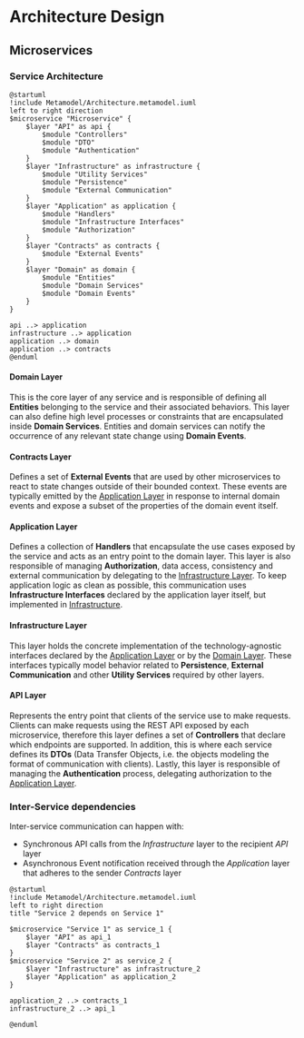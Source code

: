 # Architecture Design

## Microservices

### Service Architecture

```plantuml
@startuml
!include Metamodel/Architecture.metamodel.iuml
left to right direction
$microservice "Microservice" {
    $layer "API" as api {
        $module "Controllers"
        $module "DTO"
        $module "Authentication"
    }
    $layer "Infrastructure" as infrastructure {
        $module "Utility Services"
        $module "Persistence"
        $module "External Communication"
    }
    $layer "Application" as application {
        $module "Handlers"
        $module "Infrastructure Interfaces"
        $module "Authorization"
    }
    $layer "Contracts" as contracts {
        $module "External Events"
    }
    $layer "Domain" as domain {
        $module "Entities"
        $module "Domain Services"
        $module "Domain Events"
    }
}

api ..> application
infrastructure ..> application
application ..> domain
application ..> contracts
@enduml
```

#### Domain Layer
This is the core layer of any service and is responsible of defining all **Entities** belonging to the service and their associated behaviors. This layer can also define high level processes or constraints that are encapsulated inside **Domain Services**. Entities and domain services can notify the occurrence of any relevant state change using **Domain Events**.

#### Contracts Layer
Defines a set of **External Events** that are used by other microservices to react to state changes outside of their bounded context. These events are typically emitted by the [Application Layer](#application-layer) in response to internal domain events and expose a subset of the properties of the domain event itself.

#### Application Layer
Defines a collection of **Handlers** that encapsulate the use cases exposed by the service and acts as an entry point to the domain layer. This layer is also responsible of managing **Authorization**, data access, consistency and external communication by delegating to the [Infrastructure Layer](#infrastructure-layer). To keep application logic as clean as possible, this communication uses **Infrastructure Interfaces** declared by the application layer itself, but implemented in [Infrastructure](#infrastructure-layer).

#### Infrastructure Layer
This layer holds the concrete implementation of the 
technology-agnostic interfaces declared by the [Application Layer](#application-layer) or by the [Domain Layer](#domain-layer). These interfaces typically model behavior related to **Persistence**, **External Communication** and other **Utility Services** required by other layers.

#### API Layer
Represents the entry point that clients of the service use to make requests. Clients can make requests using the REST API exposed by each microservice, therefore this layer defines a set of **Controllers** that declare which endpoints are supported. In addition, this is where each service defines its **DTOs** (Data Transfer Objects, i.e. the objects modeling the format of communication with clients). Lastly, this layer is responsible of managing the **Authentication** process, delegating authorization to the [Application Layer](#application-layer).

### Inter-Service dependencies
Inter-service communication can happen with:
* Synchronous API calls from the _Infrastructure_ layer to the recipient _API_ layer
* Asynchronous Event notification received through the _Application_ layer that adheres to the sender _Contracts_ layer

```plantuml
@startuml
!include Metamodel/Architecture.metamodel.iuml
left to right direction
title "Service 2 depends on Service 1"

$microservice "Service 1" as service_1 {
    $layer "API" as api_1
    $layer "Contracts" as contracts_1
}
$microservice "Service 2" as service_2 {
    $layer "Infrastructure" as infrastructure_2
    $layer "Application" as application_2
}

application_2 ..> contracts_1
infrastructure_2 ..> api_1

@enduml
```